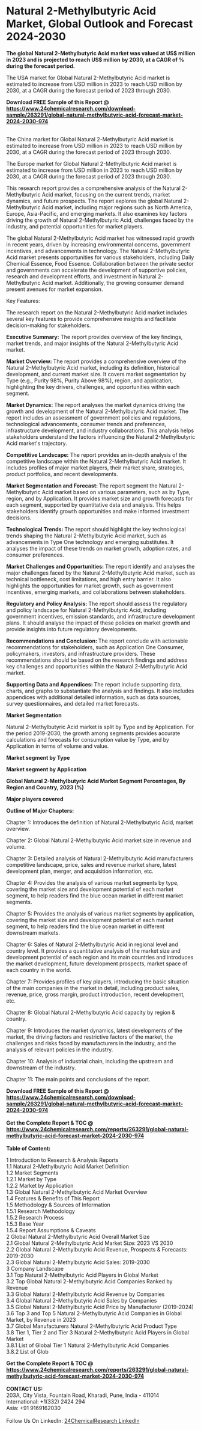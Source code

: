 <h1>Natural 2-Methylbutyric Acid Market, Global Outlook and Forecast 2024-2030</h1><p><strong>The global Natural 2-Methylbutyric Acid market was valued at US$ million in 2023 and is projected to reach US$ million by 2030, at a CAGR of % during the forecast period.</strong></p><p>
</p><p>The USA market for Global Natural 2-Methylbutyric Acid market is estimated to increase from USD million in 2023 to reach USD million by 2030, at a CAGR during the forecast period of 2023 through 2030.</p><div><b>Download FREE Sample of this Report @ 
            <a href="https://www.24chemicalresearch.com/download-sample/263291/global-natural-methylbutyric-acid-forecast-market-2024-2030-974">
            https://www.24chemicalresearch.com/download-sample/263291/global-natural-methylbutyric-acid-forecast-market-2024-2030-974</a></b></div><br><p>
</p><p>The China market for Global Natural 2-Methylbutyric Acid market is estimated to increase from USD million in 2023 to reach USD million by 2030, at a CAGR during the forecast period of 2023 through 2030.</p><p>
</p><p>The Europe market for Global Natural 2-Methylbutyric Acid market is estimated to increase from USD million in 2023 to reach USD million by 2030, at a CAGR during the forecast period of 2023 through 2030.</p><p>
</p><p>This research report provides a comprehensive analysis of the Natural 2-Methylbutyric Acid market, focusing on the current trends, market dynamics, and future prospects. The report explores the global Natural 2-Methylbutyric Acid market, including major regions such as North America, Europe, Asia-Pacific, and emerging markets. It also examines key factors driving the growth of Natural 2-Methylbutyric Acid, challenges faced by the industry, and potential opportunities for market players.</p><p>
</p><p>The global Natural 2-Methylbutyric Acid market has witnessed rapid growth in recent years, driven by increasing environmental concerns, government incentives, and advancements in technology. The Natural 2-Methylbutyric Acid market presents opportunities for various stakeholders, including Daily Chemical Essence, Food Essence. Collaboration between the private sector and governments can accelerate the development of supportive policies, research and development efforts, and investment in Natural 2-Methylbutyric Acid market. Additionally, the growing consumer demand present avenues for market expansion.</p><p>
Key Features:</p><p>
The research report on the Natural 2-Methylbutyric Acid market includes several key features to provide comprehensive insights and facilitate decision-making for stakeholders.</p><p>
<strong>Executive Summary:</strong> The report provides overview of the key findings, market trends, and major insights of the Natural 2-Methylbutyric Acid market.</p><p>
<strong>Market Overview: </strong>The report provides a comprehensive overview of the Natural 2-Methylbutyric Acid market, including its definition, historical development, and current market size. It covers market segmentation by Type (e.g., Purity 98%, Purity Above 98%), region, and application, highlighting the key drivers, challenges, and opportunities within each segment.</p><p>
<strong>Market Dynamics: </strong>The report analyses the market dynamics driving the growth and development of the Natural 2-Methylbutyric Acid market. The report includes an assessment of government policies and regulations, technological advancements, consumer trends and preferences, infrastructure development, and industry collaborations. This analysis helps stakeholders understand the factors influencing the Natural 2-Methylbutyric Acid market's trajectory.</p><p>
<strong>Competitive Landscape:</strong> The report provides an in-depth analysis of the competitive landscape within the Natural 2-Methylbutyric Acid market. It includes profiles of major market players, their market share, strategies, product portfolios, and recent developments.</p><p>
<strong>Market Segmentation and Forecast: </strong>The report segment the Natural 2-Methylbutyric Acid market based on various parameters, such as by Type, region, and by Application. It provides market size and growth forecasts for each segment, supported by quantitative data and analysis. This helps stakeholders identify growth opportunities and make informed investment decisions.</p><p>
<strong>Technological Trends: </strong>The report should highlight the key technological trends shaping the Natural 2-Methylbutyric Acid market, such as advancements in Type One technology and emerging substitutes. It analyses the impact of these trends on market growth, adoption rates, and consumer preferences.</p><p>
<strong>Market Challenges and Opportunities: </strong>The report identify and analyses the major challenges faced by the Natural 2-Methylbutyric Acid market, such as technical bottleneck, cost limitations, and high entry barrier. It also highlights the opportunities for market growth, such as government incentives, emerging markets, and collaborations between stakeholders.</p><p>
<strong>Regulatory and Policy Analysis: </strong>The report should assess the regulatory and policy landscape for Natural 2-Methylbutyric Acid, including government incentives, emission standards, and infrastructure development plans. It should analyse the impact of these policies on market growth and provide insights into future regulatory developments.</p><p>
<strong>Recommendations and Conclusion: </strong>The report conclude with actionable recommendations for stakeholders, such as Application One Consumer, policymakers, investors, and infrastructure providers. These recommendations should be based on the research findings and address key challenges and opportunities within the Natural 2-Methylbutyric Acid market.</p><p>
<strong>Supporting Data and Appendices: </strong>The report include supporting data, charts, and graphs to substantiate the analysis and findings. It also includes appendices with additional detailed information, such as data sources, survey questionnaires, and detailed market forecasts.</p><p>
<strong>Market Segmentation</strong></p><p>
Natural 2-Methylbutyric Acid market is split by Type and by Application. For the period 2019-2030, the growth among segments provides accurate calculations and forecasts for consumption value by Type, and by Application in terms of volume and value.</p><p>
<strong>Market segment by Type</strong></p><p>
</p><p>
</p><p><strong>Market segment by Application</strong></p><p>
</p><p>
</p><p><strong>Global Natural 2-Methylbutyric Acid Market Segment Percentages, By Region and Country, 2023 (%)</strong></p><p>
</p><p>
</p><p></p><p>
<strong>Major players covered</strong></p><p>
</p><p>
</p><p><strong>Outline of Major Chapters:</strong></p><p>
Chapter 1: Introduces the definition of Natural 2-Methylbutyric Acid, market overview.</p><p>
Chapter 2: Global Natural 2-Methylbutyric Acid market size in revenue and volume.</p><p>
Chapter 3: Detailed analysis of Natural 2-Methylbutyric Acid manufacturers competitive landscape, price, sales and revenue market share, latest development plan, merger, and acquisition information, etc.</p><p>
Chapter 4: Provides the analysis of various market segments by type, covering the market size and development potential of each market segment, to help readers find the blue ocean market in different market segments.</p><p>
Chapter 5: Provides the analysis of various market segments by application, covering the market size and development potential of each market segment, to help readers find the blue ocean market in different downstream markets.</p><p>
Chapter 6: Sales of Natural 2-Methylbutyric Acid in regional level and country level. It provides a quantitative analysis of the market size and development potential of each region and its main countries and introduces the market development, future development prospects, market space of each country in the world.</p><p>
Chapter 7: Provides profiles of key players, introducing the basic situation of the main companies in the market in detail, including product sales, revenue, price, gross margin, product introduction, recent development, etc.</p><p>
Chapter 8: Global Natural 2-Methylbutyric Acid capacity by region &amp; country.</p><p>
Chapter 9: Introduces the market dynamics, latest developments of the market, the driving factors and restrictive factors of the market, the challenges and risks faced by manufacturers in the industry, and the analysis of relevant policies in the industry.</p><p>
Chapter 10: Analysis of industrial chain, including the upstream and downstream of the industry.</p><p>
Chapter 11: The main points and conclusions of the report.</p><div><b>Download FREE Sample of this Report @ 
            <a href="https://www.24chemicalresearch.com/download-sample/263291/global-natural-methylbutyric-acid-forecast-market-2024-2030-974">
            https://www.24chemicalresearch.com/download-sample/263291/global-natural-methylbutyric-acid-forecast-market-2024-2030-974</a></b></div><br><div><b>Get the Complete Report & TOC @ 
            <a href="https://www.24chemicalresearch.com/reports/263291/global-natural-methylbutyric-acid-forecast-market-2024-2030-974">
            https://www.24chemicalresearch.com/reports/263291/global-natural-methylbutyric-acid-forecast-market-2024-2030-974</a></b></div><br>
            <b>Table of Content:</b><p>1 Introduction to Research & Analysis Reports<br />
    1.1 Natural 2-Methylbutyric Acid Market Definition<br />
    1.2 Market Segments<br />
        1.2.1 Market by Type<br />
        1.2.2 Market by Application<br />
    1.3 Global Natural 2-Methylbutyric Acid Market Overview<br />
    1.4 Features & Benefits of This Report<br />
    1.5 Methodology & Sources of Information<br />
        1.5.1 Research Methodology<br />
        1.5.2 Research Process<br />
        1.5.3 Base Year<br />
        1.5.4 Report Assumptions & Caveats<br />
2 Global Natural 2-Methylbutyric Acid Overall Market Size<br />
    2.1 Global Natural 2-Methylbutyric Acid Market Size: 2023 VS 2030<br />
    2.2 Global Natural 2-Methylbutyric Acid Revenue, Prospects & Forecasts: 2019-2030<br />
    2.3 Global Natural 2-Methylbutyric Acid Sales: 2019-2030<br />
3 Company Landscape<br />
    3.1 Top Natural 2-Methylbutyric Acid Players in Global Market<br />
    3.2 Top Global Natural 2-Methylbutyric Acid Companies Ranked by Revenue<br />
    3.3 Global Natural 2-Methylbutyric Acid Revenue by Companies<br />
    3.4 Global Natural 2-Methylbutyric Acid Sales by Companies<br />
    3.5 Global Natural 2-Methylbutyric Acid Price by Manufacturer (2019-2024)<br />
    3.6 Top 3 and Top 5 Natural 2-Methylbutyric Acid Companies in Global Market, by Revenue in 2023<br />
    3.7 Global Manufacturers Natural 2-Methylbutyric Acid Product Type<br />
    3.8 Tier 1, Tier 2 and Tier 3 Natural 2-Methylbutyric Acid Players in Global Market<br />
        3.8.1 List of Global Tier 1 Natural 2-Methylbutyric Acid Companies<br />
        3.8.2 List of Glob</p><div><b>Get the Complete Report & TOC @ 
            <a href="https://www.24chemicalresearch.com/reports/263291/global-natural-methylbutyric-acid-forecast-market-2024-2030-974">
            https://www.24chemicalresearch.com/reports/263291/global-natural-methylbutyric-acid-forecast-market-2024-2030-974</a></b></div><br><b>CONTACT US:</b><br>
            203A, City Vista, Fountain Road, Kharadi, Pune, India - 411014<br>
            International: +1(332) 2424 294<br>
            Asia: +91 9169162030 <br><br>
            Follow Us On LinkedIn: <a href="https://www.linkedin.com/company/24chemicalresearch/">24ChemicalResearch LinkedIn</a>